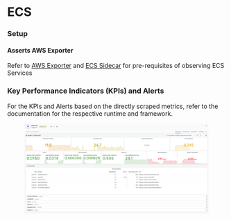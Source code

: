 # ECS

### Setup

#### **Asserts AWS Exporter**

Refer to [AWS Exporter](../../../integrations/data-source/aws-cloudwatch/aws-exporter.md) and [ECS Sidecar](../../../integrations/data-source/aws-cloudwatch/ecs-sidecar.md) for pre-requisites of observing ECS Services

### Key Performance Indicators (KPIs) and Alerts

For the KPIs and Alerts based on the directly scraped metrics, refer to the documentation for the respective runtime and framework.

<figure><img src="../../../.gitbook/assets/ride-service-all-service-kpis.png" alt=""><figcaption></figcaption></figure>
